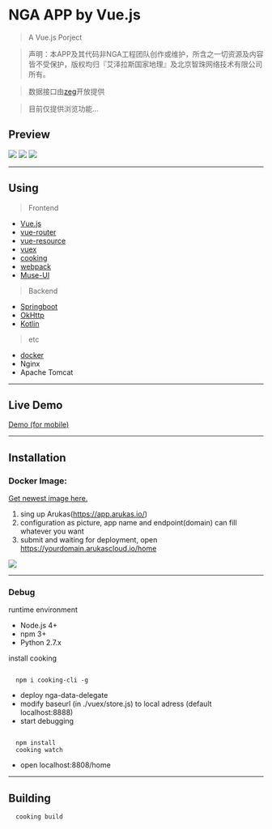 
# NGA APP by Vue.js

> A Vue.js Porject

> 声明：本APP及其代码非NGA工程团队创作或维护，所含之一切资源及内容皆不受保护，版权均归『艾泽拉斯国家地理』及北京智珠网络技术有限公司所有。

> 数据接口由[zeg](http://bbs.ngacn.cc/read.php?tid=6406100)开放提供

> 目前仅提供浏览功能...


## Preview

![](http://www.z4a.net/images/2017/01/24/QQ20170124-224434.gif)
![](http://www.z4a.net/images/2017/01/24/QQ20170124-224708.gif)
![](http://www.z4a.net/images/2017/01/24/QQ20170124-232307.gif)

***

## Using

> Frontend

- [Vue.js](https://github.com/vuejs/vue)
- [vue-router](https://github.com/vuejs/vue-router)
- [vue-resource](https://github.com/pagekit/vue-resource)
- [vuex](https://github.com/vuejs/vuex)
- [cooking](https://github.com/elemefe/cooking/)
- [webpack](https://github.com/webpack/webpack)
- [Muse-UI](https://github.com/museui/muse-ui)

> Backend

- [Springboot](https://github.com/spring-projects/spring-boot)
- [OkHttp](https://github.com/square/okhttp)
- [Kotlin](https://github.com/JetBrains/kotlin)

> etc

- [docker](https://www.docker.com/)
- Nginx
- Apache Tomcat

***

## Live Demo

[Demo (for mobile)](http://45.116.13.205/home)

***

## Installation

### Docker Image:

[Get newest image here.](https://hub.docker.com/r/crazy0x/vue-nga/tags/)

1. sing up Arukas(https://app.arukas.io/)
2. configuration as picture, app name and endpoint(domain) can fill whatever you want
3. submit and waiting for deployment, open https://yourdomain.arukascloud.io/home

![](http://www.z4a.net/images/2017/01/26/QQ20170126-0950072x.png)


***

### Debug

runtime environment

- Node.js 4+
- npm 3+
- Python 2.7.x

install cooking
```

  npm i cooking-cli -g

```

- deploy nga-data-delegate
- modify baseurl (in ./vuex/store.js) to local adress (default localhost:8888)
- start debugging

```

  npm install
  cooking watch

```
- open localhost:8808/home

***

## Building

```
  cooking build
```
